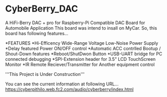 # CyberBerry_DAC
A HiFi-Berry DAC + pro for Raspberry-Pi Compatible DAC Board for Automobile Application
This board was intend to insall on MyCar. So, this board has following features...

*FEATURES
*Hi-Efficency Wide-Range Voltage Low-Noise Power Supply
*Delay featured Power ON/OFF control
  *Automatic ACC contrlled Bootup / Shout-Down features
  *Reboot/ShutDwon Button
  *USB-UART bridge for PC connected debugging
  *SPI-Extension header for 3.5" LCD TouchScreen Monitor
  *IR Remote Reciever/Transmitter for Another equipment control
  
  '''This Project is Under Construction'''
  
  You can see the current information at following URL...
  https://cyberpithilo.web.fc2.com/audio/cyberberry/index.html
